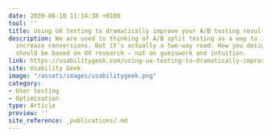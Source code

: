 ```yaml
---
date: 2020-06-10 11:14:38 +0100
tool: ''
title: Using UX testing to dramatically improve your A/B testing results
description: We are used to thinking of A/B split testing as a way to improve UX and
  increase conversions. But it’s actually a two-way road. How you design your tests
  should be based on UX research – not on guesswork and intuition.
link: https://usabilitygeek.com/using-ux-testing-to-dramatically-improve-your-a-b-testing-results/
site: Usability Geek
image: "/assets/images/usabilitygeek.png"
category:
- User testing
- Optimisation
type: Article
preview: ''
site_reference: _publications/.md
---
```

